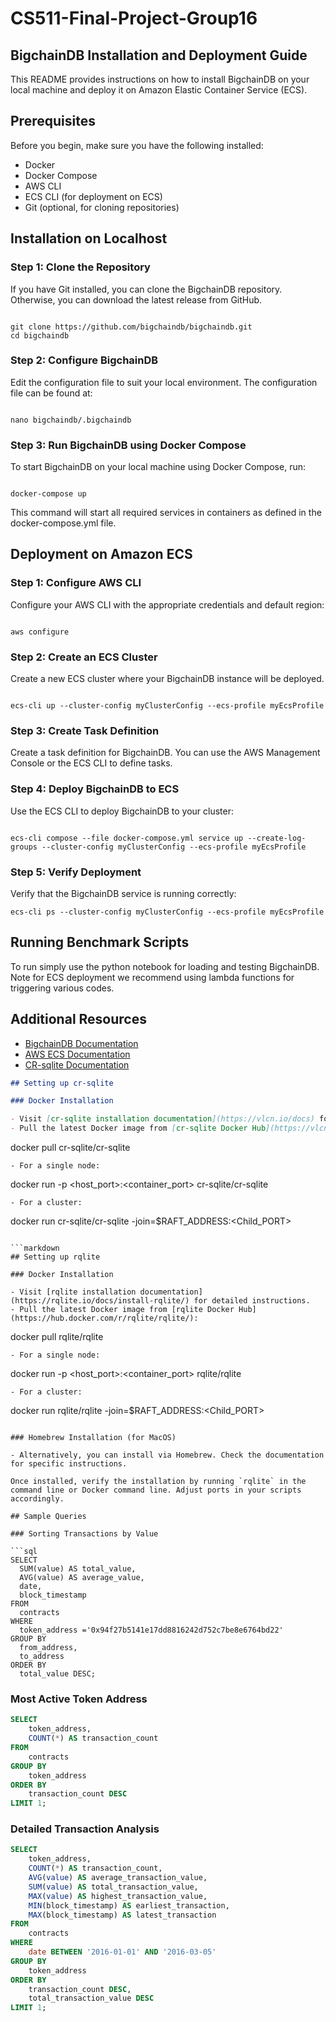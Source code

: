 # CS511-Final-Project-Group16

## BigchainDB Installation and Deployment Guide

This README provides instructions on how to install BigchainDB on your local machine and deploy it on Amazon Elastic Container Service (ECS).

## Prerequisites

Before you begin, make sure you have the following installed:
- Docker
- Docker Compose
- AWS CLI
- ECS CLI (for deployment on ECS)
- Git (optional, for cloning repositories)

## Installation on Localhost

### Step 1: Clone the Repository

If you have Git installed, you can clone the BigchainDB repository. Otherwise, you can download the latest release from GitHub.

```

git clone https://github.com/bigchaindb/bigchaindb.git
cd bigchaindb

```

### Step 2: Configure BigchainDB

Edit the configuration file to suit your local environment. The configuration file can be found at:

```

nano bigchaindb/.bigchaindb
```

### Step 3: Run BigchainDB using Docker Compose

To start BigchainDB on your local machine using Docker Compose, run:

```

docker-compose up
```

This command will start all required services in containers as defined in the docker-compose.yml file.

## Deployment on Amazon ECS

### Step 1: Configure AWS CLI
Configure your AWS CLI with the appropriate credentials and default region:

```

aws configure
```

### Step 2: Create an ECS Cluster

Create a new ECS cluster where your BigchainDB instance will be deployed.
```

ecs-cli up --cluster-config myClusterConfig --ecs-profile myEcsProfile
```
### Step 3: Create Task Definition

Create a task definition for BigchainDB. You can use the AWS Management Console or the ECS CLI to define tasks.

### Step 4: Deploy BigchainDB to ECS

Use the ECS CLI to deploy BigchainDB to your cluster:

```

ecs-cli compose --file docker-compose.yml service up --create-log-groups --cluster-config myClusterConfig --ecs-profile myEcsProfile
```

### Step 5: Verify Deployment

Verify that the BigchainDB service is running correctly:

```
ecs-cli ps --cluster-config myClusterConfig --ecs-profile myEcsProfile
```


## Running Benchmark Scripts

To run simply use the python notebook for loading and testing BigchainDB. Note for ECS deployment we recommend using lambda functions for triggering various codes.

## Additional Resources

- [BigchainDB Documentation](https://docs.bigchaindb.com/)
- [AWS ECS Documentation](https://docs.aws.amazon.com/ecs/)
- [CR-sqlite Documentation](https://vlcn.io/docs/)


```markdown
## Setting up cr-sqlite

### Docker Installation

- Visit [cr-sqlite installation documentation](https://vlcn.io/docs) for detailed instructions.
- Pull the latest Docker image from [cr-sqlite Docker Hub](https://vlcn.io/docs/cr-sqlite/installation): 
  ```
  docker pull cr-sqlite/cr-sqlite
  ```
- For a single node:
  ```
  docker run -p <host_port>:<container_port> cr-sqlite/cr-sqlite
  ```
- For a cluster:
  ```
  docker run cr-sqlite/cr-sqlite -join=$RAFT_ADDRESS:<Child_PORT>
  ```

```markdown
## Setting up rqlite

### Docker Installation

- Visit [rqlite installation documentation](https://rqlite.io/docs/install-rqlite/) for detailed instructions.
- Pull the latest Docker image from [rqlite Docker Hub](https://hub.docker.com/r/rqlite/rqlite/): 
  ```
  docker pull rqlite/rqlite
  ```
- For a single node:
  ```
  docker run -p <host_port>:<container_port> rqlite/rqlite
  ```
- For a cluster:
  ```
  docker run rqlite/rqlite -join=$RAFT_ADDRESS:<Child_PORT>
  ```

### Homebrew Installation (for MacOS)

- Alternatively, you can install via Homebrew. Check the documentation for specific instructions.

Once installed, verify the installation by running `rqlite` in the command line or Docker command line. Adjust ports in your scripts accordingly.

## Sample Queries

### Sorting Transactions by Value

```sql
SELECT 
    SUM(value) AS total_value,
    AVG(value) AS average_value,
    date,
    block_timestamp 
FROM 
    contracts 
WHERE 
    token_address ='0x94f27b5141e17dd8816242d752c7be8e6764bd22' 
GROUP BY 
    from_address, 
    to_address 
ORDER BY 
    total_value DESC;
```

### Most Active Token Address

```sql
SELECT 
    token_address, 
    COUNT(*) AS transaction_count 
FROM 
    contracts 
GROUP BY 
    token_address 
ORDER BY 
    transaction_count DESC 
LIMIT 1;
```

### Detailed Transaction Analysis

```sql
SELECT 
    token_address, 
    COUNT(*) AS transaction_count, 
    AVG(value) AS average_transaction_value, 
    SUM(value) AS total_transaction_value, 
    MAX(value) AS highest_transaction_value, 
    MIN(block_timestamp) AS earliest_transaction, 
    MAX(block_timestamp) AS latest_transaction 
FROM 
    contracts 
WHERE 
    date BETWEEN '2016-01-01' AND '2016-03-05' 
GROUP BY 
    token_address 
ORDER BY 
    transaction_count DESC, 
    total_transaction_value DESC 
LIMIT 1;
